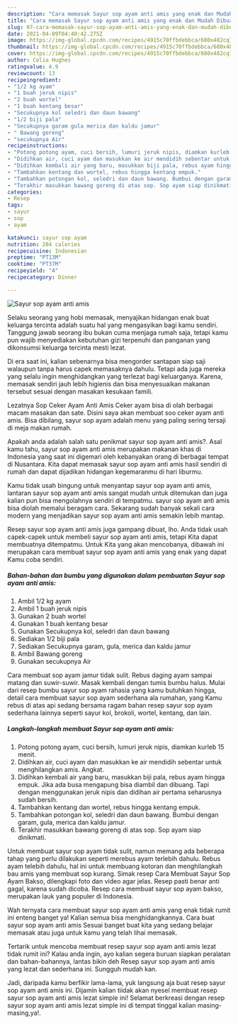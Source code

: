 ```yaml
---
description: "Cara memasak Sayur sop ayam anti amis yang enak dan Mudah Dibuat"
title: "Cara memasak Sayur sop ayam anti amis yang enak dan Mudah Dibuat"
slug: 97-cara-memasak-sayur-sop-ayam-anti-amis-yang-enak-dan-mudah-dibuat
date: 2021-04-09T04:40:42.275Z
image: https://img-global.cpcdn.com/recipes/4915c70ffbdebbca/680x482cq70/sayur-sop-ayam-anti-amis-foto-resep-utama.jpg
thumbnail: https://img-global.cpcdn.com/recipes/4915c70ffbdebbca/680x482cq70/sayur-sop-ayam-anti-amis-foto-resep-utama.jpg
cover: https://img-global.cpcdn.com/recipes/4915c70ffbdebbca/680x482cq70/sayur-sop-ayam-anti-amis-foto-resep-utama.jpg
author: Celia Hughes
ratingvalue: 4.9
reviewcount: 13
recipeingredient:
- "1/2 kg ayam"
- "1 buah jeruk nipis"
- "2 buah wortel"
- "1 buah kentang besar"
- "Secukupnya kol seledri dan daun bawang"
- "1/2 biji pala"
- "Secukupnya garam gula merica dan kaldu jamur"
- " Bawang goreng"
- "secukupnya Air"
recipeinstructions:
- "Potong potong ayam, cuci bersih, lumuri jeruk nipis, diamkan kurleb 15 menit."
- "Didihkan air, cuci ayam dan masukkan ke air mendidih sebentar untuk menghilangkan amis. Angkat."
- "Didihkan kembali air yang baru, masukkan biji pala, rebus ayam hingga empuk. Jika ada busa mengapung bisa diambil dan dibuang. Tapi dengan menggunakan jeruk nipis dan didihan air pertama seharusnya sudah bersih."
- "Tambahkan kentang dan wortel, rebus hingga kentang empuk."
- "Tambahkan potongan kol, seledri dan daun bawang. Bumbui dengan garam, gula, merica dan kaldu jamur."
- "Terakhir masukkan bawang goreng di atas sop. Sop ayam siap dinikmati."
categories:
- Resep
tags:
- sayur
- sop
- ayam

katakunci: sayur sop ayam 
nutrition: 284 calories
recipecuisine: Indonesian
preptime: "PT13M"
cooktime: "PT37M"
recipeyield: "4"
recipecategory: Dinner

---
```



![Sayur sop ayam anti amis](https://img-global.cpcdn.com/recipes/4915c70ffbdebbca/680x482cq70/sayur-sop-ayam-anti-amis-foto-resep-utama.jpg)

Selaku seorang yang hobi memasak, menyajikan hidangan enak buat keluarga tercinta adalah suatu hal yang mengasyikan bagi kamu sendiri. Tanggung jawab seorang ibu bukan cuma menjaga rumah saja, tetapi kamu pun wajib menyediakan kebutuhan gizi terpenuhi dan panganan yang dikonsumsi keluarga tercinta mesti lezat.

Di era  saat ini, kalian sebenarnya bisa mengorder santapan siap saji walaupun tanpa harus capek memasaknya dahulu. Tetapi ada juga mereka yang selalu ingin menghidangkan yang terlezat bagi keluarganya. Karena, memasak sendiri jauh lebih higienis dan bisa menyesuaikan makanan tersebut sesuai dengan masakan kesukaan famili. 

Lezatnya Sop Ceker Ayam Anti Amis Ceker ayam bisa di olah berbagai macam masakan dan sate. Disini saya akan membuat soo ceker ayam anti amis. Bisa dibilang, sayur sop ayam adalah menu yang paling sering tersaji di meja makan rumah.

Apakah anda adalah salah satu penikmat sayur sop ayam anti amis?. Asal kamu tahu, sayur sop ayam anti amis merupakan makanan khas di Indonesia yang saat ini digemari oleh kebanyakan orang di berbagai tempat di Nusantara. Kita dapat memasak sayur sop ayam anti amis hasil sendiri di rumah dan dapat dijadikan hidangan kegemaranmu di hari liburmu.

Kamu tidak usah bingung untuk menyantap sayur sop ayam anti amis, lantaran sayur sop ayam anti amis sangat mudah untuk ditemukan dan juga kalian pun bisa mengolahnya sendiri di tempatmu. sayur sop ayam anti amis bisa diolah memalui beragam cara. Sekarang sudah banyak sekali cara modern yang menjadikan sayur sop ayam anti amis semakin lebih mantap.

Resep sayur sop ayam anti amis juga gampang dibuat, lho. Anda tidak usah capek-capek untuk membeli sayur sop ayam anti amis, tetapi Kita dapat membuatnya ditempatmu. Untuk Kita yang akan mencobanya, dibawah ini merupakan cara membuat sayur sop ayam anti amis yang enak yang dapat Kamu coba sendiri.

<!--inarticleads1-->

##### Bahan-bahan dan bumbu yang digunakan dalam pembuatan Sayur sop ayam anti amis:

1. Ambil 1/2 kg ayam
1. Ambil 1 buah jeruk nipis
1. Gunakan 2 buah wortel
1. Gunakan 1 buah kentang besar
1. Gunakan Secukupnya kol, seledri dan daun bawang
1. Sediakan 1/2 biji pala
1. Sediakan Secukupnya garam, gula, merica dan kaldu jamur
1. Ambil  Bawang goreng
1. Gunakan secukupnya Air


Cara membuat sop ayam jamur tidak sulit. Rebus daging ayam sampai matang dan suwir-suwir. Masak kembali dengan tumis bumbu halus. Mulai dari resep bumbu sayur sop ayam rahasia yang kamu butuhkan hingga, detail cara membuat sayur sop ayam sederhana ala rumahan, yang Kamu rebus di atas api sedang bersama ragam bahan resep sayur sop ayam sederhana lainnya seperti sayur kol, brokoli, wortel, kentang, dan lain. 

<!--inarticleads2-->

##### Langkah-langkah membuat Sayur sop ayam anti amis:

1. Potong potong ayam, cuci bersih, lumuri jeruk nipis, diamkan kurleb 15 menit.
1. Didihkan air, cuci ayam dan masukkan ke air mendidih sebentar untuk menghilangkan amis. Angkat.
1. Didihkan kembali air yang baru, masukkan biji pala, rebus ayam hingga empuk. Jika ada busa mengapung bisa diambil dan dibuang. Tapi dengan menggunakan jeruk nipis dan didihan air pertama seharusnya sudah bersih.
1. Tambahkan kentang dan wortel, rebus hingga kentang empuk.
1. Tambahkan potongan kol, seledri dan daun bawang. Bumbui dengan garam, gula, merica dan kaldu jamur.
1. Terakhir masukkan bawang goreng di atas sop. Sop ayam siap dinikmati.


Untuk membuat sayur sop ayam tidak sulit, namun memang ada beberapa tahap yang perlu dilakukan seperti merebus ayam terlebih dahulu. Rebus ayam telebih dahulu, hal ini untuk membuang kotoran dan menghilangkah bau amis yang membuat sop kurang. Simak resep Cara Membuat Sayur Sop Ayam Bakso, dilengkapi foto dan video agar jelas. Resep pasti benar anti gagal, karena sudah dicoba. Resep cara membuat sayur sop ayam bakso, merupakan lauk yang populer di Indonesia. 

Wah ternyata cara membuat sayur sop ayam anti amis yang enak tidak rumit ini enteng banget ya! Kalian semua bisa menghidangkannya. Cara buat sayur sop ayam anti amis Sesuai banget buat kita yang sedang belajar memasak atau juga untuk kamu yang telah lihai memasak.

Tertarik untuk mencoba membuat resep sayur sop ayam anti amis lezat tidak rumit ini? Kalau anda ingin, ayo kalian segera buruan siapkan peralatan dan bahan-bahannya, lantas bikin deh Resep sayur sop ayam anti amis yang lezat dan sederhana ini. Sungguh mudah kan. 

Jadi, daripada kamu berfikir lama-lama, yuk langsung aja buat resep sayur sop ayam anti amis ini. Dijamin kalian tiidak akan nyesel membuat resep sayur sop ayam anti amis lezat simple ini! Selamat berkreasi dengan resep sayur sop ayam anti amis lezat simple ini di tempat tinggal kalian masing-masing,ya!.

